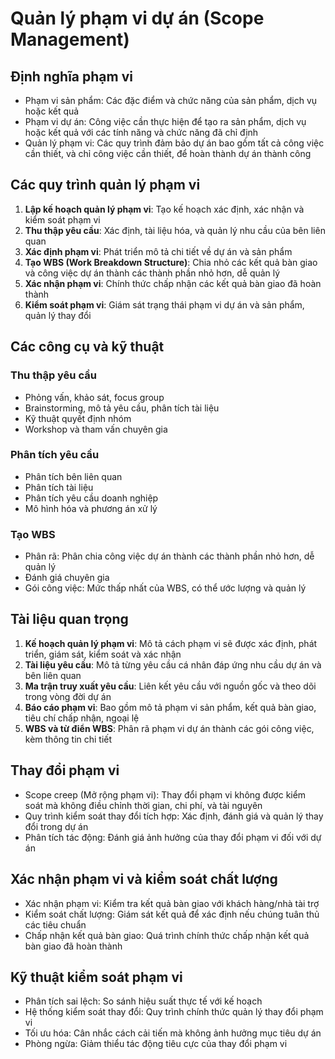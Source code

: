 # Quản lý phạm vi dự án (Scope Management)

## Định nghĩa phạm vi
- Phạm vi sản phẩm: Các đặc điểm và chức năng của sản phẩm, dịch vụ hoặc kết quả
- Phạm vi dự án: Công việc cần thực hiện để tạo ra sản phẩm, dịch vụ hoặc kết quả với các tính năng và chức năng đã chỉ định
- Quản lý phạm vi: Các quy trình đảm bảo dự án bao gồm tất cả công việc cần thiết, và chỉ công việc cần thiết, để hoàn thành dự án thành công

## Các quy trình quản lý phạm vi
1. **Lập kế hoạch quản lý phạm vi**: Tạo kế hoạch xác định, xác nhận và kiểm soát phạm vi
2. **Thu thập yêu cầu**: Xác định, tài liệu hóa, và quản lý nhu cầu của bên liên quan
3. **Xác định phạm vi**: Phát triển mô tả chi tiết về dự án và sản phẩm
4. **Tạo WBS (Work Breakdown Structure)**: Chia nhỏ các kết quả bàn giao và công việc dự án thành các thành phần nhỏ hơn, dễ quản lý
5. **Xác nhận phạm vi**: Chính thức chấp nhận các kết quả bàn giao đã hoàn thành
6. **Kiểm soát phạm vi**: Giám sát trạng thái phạm vi dự án và sản phẩm, quản lý thay đổi

## Các công cụ và kỹ thuật
### Thu thập yêu cầu
- Phỏng vấn, khảo sát, focus group
- Brainstorming, mô tả yêu cầu, phân tích tài liệu
- Kỹ thuật quyết định nhóm
- Workshop và tham vấn chuyên gia

### Phân tích yêu cầu
- Phân tích bên liên quan
- Phân tích tài liệu 
- Phân tích yêu cầu doanh nghiệp
- Mô hình hóa và phương án xử lý

### Tạo WBS
- Phân rã: Phân chia công việc dự án thành các thành phần nhỏ hơn, dễ quản lý
- Đánh giá chuyên gia
- Gói công việc: Mức thấp nhất của WBS, có thể ước lượng và quản lý

## Tài liệu quan trọng
1. **Kế hoạch quản lý phạm vi**: Mô tả cách phạm vi sẽ được xác định, phát triển, giám sát, kiểm soát và xác nhận
2. **Tài liệu yêu cầu**: Mô tả từng yêu cầu cá nhân đáp ứng nhu cầu dự án và bên liên quan
3. **Ma trận truy xuất yêu cầu**: Liên kết yêu cầu với nguồn gốc và theo dõi trong vòng đời dự án
4. **Báo cáo phạm vi**: Bao gồm mô tả phạm vi sản phẩm, kết quả bàn giao, tiêu chí chấp nhận, ngoại lệ
5. **WBS và từ điển WBS**: Phân rã phạm vi dự án thành các gói công việc, kèm thông tin chi tiết

## Thay đổi phạm vi
- Scope creep (Mở rộng phạm vi): Thay đổi phạm vi không được kiểm soát mà không điều chỉnh thời gian, chi phí, và tài nguyên
- Quy trình kiểm soát thay đổi tích hợp: Xác định, đánh giá và quản lý thay đổi trong dự án
- Phân tích tác động: Đánh giá ảnh hưởng của thay đổi phạm vi đối với dự án

## Xác nhận phạm vi và kiểm soát chất lượng
- Xác nhận phạm vi: Kiểm tra kết quả bàn giao với khách hàng/nhà tài trợ
- Kiểm soát chất lượng: Giám sát kết quả để xác định nếu chúng tuân thủ các tiêu chuẩn
- Chấp nhận kết quả bàn giao: Quá trình chính thức chấp nhận kết quả bàn giao đã hoàn thành

## Kỹ thuật kiểm soát phạm vi
- Phân tích sai lệch: So sánh hiệu suất thực tế với kế hoạch
- Hệ thống kiểm soát thay đổi: Quy trình chính thức quản lý thay đổi phạm vi
- Tối ưu hóa: Cân nhắc cách cải tiến mà không ảnh hưởng mục tiêu dự án
- Phòng ngừa: Giảm thiểu tác động tiêu cực của thay đổi phạm vi 